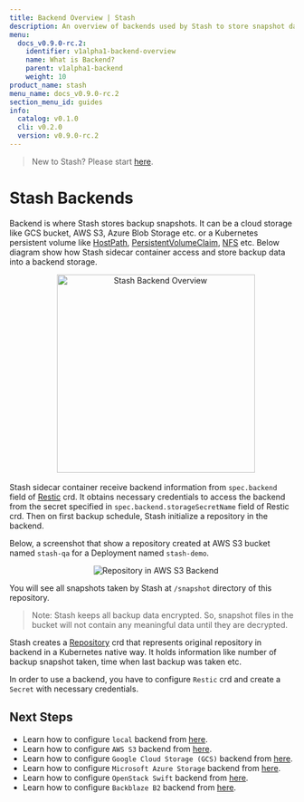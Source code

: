 ```yaml
---
title: Backend Overview | Stash
description: An overview of backends used by Stash to store snapshot data.
menu:
  docs_v0.9.0-rc.2:
    identifier: v1alpha1-backend-overview
    name: What is Backend?
    parent: v1alpha1-backend
    weight: 10
product_name: stash
menu_name: docs_v0.9.0-rc.2
section_menu_id: guides
info:
  catalog: v0.1.0
  cli: v0.2.0
  version: v0.9.0-rc.2
---
```


> New to Stash? Please start [here](/docs/v0.9.0-rc.2/concepts/README).

# Stash Backends

Backend is where Stash stores backup snapshots. It can be a cloud storage like GCS bucket, AWS S3, Azure Blob Storage etc. or a Kubernetes persistent volume like [HostPath](https://kubernetes.io/docs/concepts/storage/volumes/#hostpath), [PersistentVolumeClaim](https://kubernetes.io/docs/concepts/storage/volumes/#persistentvolumeclaim), [NFS](https://kubernetes.io/docs/concepts/storage/volumes/#nfs) etc. Below diagram show how Stash sidecar container access and store backup data into a backend storage.

<p align="center">
  <img alt="Stash Backend Overview" height="350px", src="/docs/v0.9.0-rc.2/images/guides/latest/backends/backend_overview.svg">
</p>

Stash sidecar container receive backend information from `spec.backend` field of [Restic](/docs/v0.9.0-rc.2/concepts/crds/v1alpha1/restic) crd. It obtains necessary credentials to access the backend from the secret specified in `spec.backend.storageSecretName` field of Restic crd. Then on first backup schedule, Stash initialize a repository in the backend.

Below, a screenshot that show a repository created at AWS S3 bucket named `stash-qa` for a Deployment named `stash-demo`.

<p align="center">
  <img alt="Repository in AWS S3 Backend", src="/docs/v0.9.0-rc.2/images/guides/latest/backends/s3_repository.png">
</p>

You will see all snapshots taken by Stash at `/snapshot` directory of this repository.

> Note: Stash keeps all backup data encrypted. So, snapshot files in the bucket will not contain any meaningful data until they are decrypted.

Stash creates a [Repository](/docs/v0.9.0-rc.2/concepts/crds/repository) crd that represents original repository in backend in a Kubernetes native way. It holds information like number of backup snapshot taken, time when last backup was taken etc.

In order to use a backend, you have to configure `Restic` crd and create a `Secret` with necessary credentials.

## Next Steps

- Learn how to configure `local` backend from [here](/docs/v0.9.0-rc.2/guides/v1alpha1/backends/local).
- Learn how to configure `AWS S3` backend from [here](/docs/v0.9.0-rc.2/guides/v1alpha1/backends/s3).
- Learn how to configure `Google Cloud Storage (GCS)` backend from [here](/docs/v0.9.0-rc.2/guides/v1alpha1/backends/gcs).
- Learn how to configure `Microsoft Azure Storage` backend from [here](/docs/v0.9.0-rc.2/guides/v1alpha1/backends/azure).
- Learn how to configure `OpenStack Swift` backend from [here](/docs/v0.9.0-rc.2/guides/v1alpha1/backends/swift).
- Learn how to configure `Backblaze B2` backend from [here](/docs/v0.9.0-rc.2/guides/v1alpha1/backends/b2).
